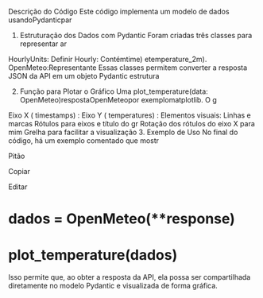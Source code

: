 Descrição do Código
Este código implementa um modelo de dados usandoPydanticpar

1. Estruturação dos Dados com Pydantic
Foram criadas três classes para representar ar

HourlyUnits: Definir
Hourly: Contémtime) etemperature_2m).
OpenMeteo:Representante
Essas classes permitem converter a resposta JSON da API em um objeto Pydantic estrutura

2. Função para Plotar o Gráfico
Uma plot_temperature(data: OpenMeteo)respostaOpenMeteopor exemplomatplotlib. O g

Eixo X ( timestamps) :
Eixo Y ( temperatures) :
Elementos visuais:
Linhas e marcas
Rótulos para eixos e título do gr
Rotação dos rótulos do eixo X para mim
Grelha para facilitar a visualização
3. Exemplo de Uso
No final do código, há um exemplo comentado que mostr

Pitão

Copiar

Editar
# dados = OpenMeteo(**response)
# plot_temperature(dados)
Isso permite que, ao obter a resposta da API, ela possa ser compartilhada diretamente no modelo Pydantic e visualizada de forma gráfica.

